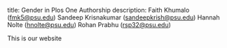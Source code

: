 
title: Gender in Plos One Authorship
description: 
Faith Khumalo (<a href="fmk5@psu.edu">fmk5@psu.edu</a>)
Sandeep Krisnakumar (<a href="sandeepkrish@psu.edu">sandeepkrish@psu.edu</a>)
Hannah Nolte (<a href="hnolte@psu.edu">hnolte@psu.edu</a>)
Rohan Prabhu  (<a href="rsp32@psu.edu">rsp32@psu.edu</a>)


This is our website 
